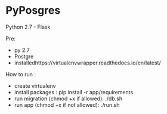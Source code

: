 # PyPosgres
Python 2.7 - Flask 

Pre:
 - py 2.7 
 - Postgre 
 - installedhttps://virtualenvwrapper.readthedocs.io/en/latest/

How to run :
 - create virtualenv
 - install packages :
    pip install -r app/requirements
 - run migration (chmod +x <file> if allowed):
    ./db.sh
 - run app (chmod +x <file> if not allowed):
    ./run.sh